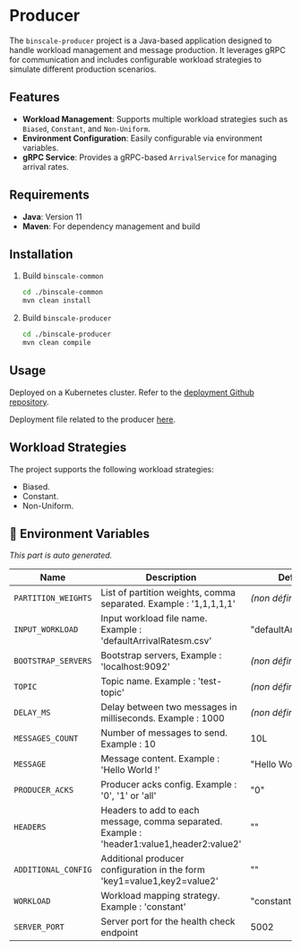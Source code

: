 # Producer

The `binscale-producer` project is a Java-based application designed to handle workload management and message
production. It
leverages gRPC for communication and includes configurable workload strategies to simulate different production
scenarios.

## Features

- **Workload Management**: Supports multiple workload strategies such as `Biased`, `Constant`, and `Non-Uniform`.
- **Environment Configuration**: Easily configurable via environment variables.
- **gRPC Service**: Provides a gRPC-based `ArrivalService` for managing arrival rates.

## Requirements

- **Java**: Version 11
- **Maven**: For dependency management and build

## Installation

1. Build `binscale-common`
    ```sh
    cd ./binscale-common
    mvn clean install
    ```
2. Build `binscale-producer`
    ```sh
    cd ./binscale-producer
    mvn clean compile
    ```

## Usage

Deployed on a Kubernetes cluster.
Refer to the [deployment Github repository](https://github.com/benneuville/binscale-deployment).

Deployment file related to the
producer [here](https://github.com/benneuville/binscale-deployment/blob/master/experience/producer.yaml).

## Workload Strategies

The project supports the following workload strategies:

* Biased.
* Constant.
* Non-Uniform.

## 🔧 Environment Variables

*This part is auto generated.*

| Name | Description | Default value |
|-----|--------------|-------------------|
| `PARTITION_WEIGHTS` | List of partition weights, comma separated. Example : '1,1,1,1,1' | *(non défini)* |
| `INPUT_WORKLOAD` | Input workload file name. Example : 'defaultArrivalRatesm.csv' | "defaultArrivalRatesm.csv" |
| `BOOTSTRAP_SERVERS` | Bootstrap servers, Example : 'localhost:9092' | *(non défini)* |
| `TOPIC` | Topic name. Example : 'test-topic' | *(non défini)* |
| `DELAY_MS` | Delay between two messages in milliseconds. Example : 1000 | *(non défini)* |
| `MESSAGES_COUNT` | Number of messages to send. Example : 10 | 10L |
| `MESSAGE` | Message content. Example : 'Hello World !' | "Hello World !" |
| `PRODUCER_ACKS` | Producer acks config. Example : '0', '1' or 'all' | "0" |
| `HEADERS` | Headers to add to each message, comma separated. Example : 'header1:value1,header2:value2' | "" |
| `ADDITIONAL_CONFIG` | Additional producer configuration in the form 'key1=value1,key2=value2' | "" |
| `WORKLOAD` | Workload mapping strategy. Example : 'constant' | "constant" |
| `SERVER_PORT` | Server port for the health check endpoint | 5002 |

